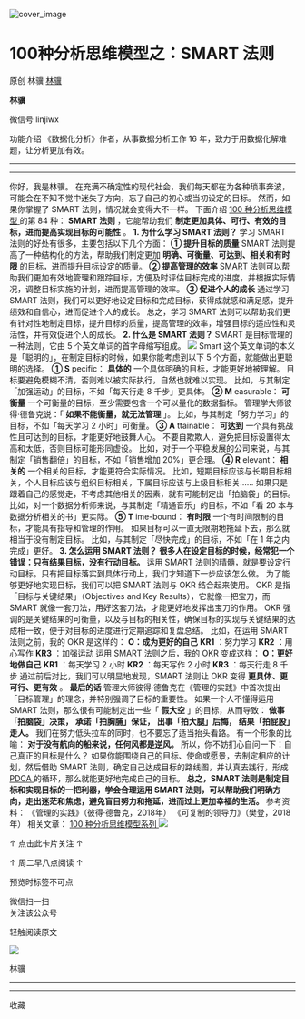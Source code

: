 ![cover_image](https://mmbiz.qpic.cn/mmbiz_jpg/giaycic3UNwo0FN8mCSBAAPxDw8EN87NicN4zAw03ibmdjqv5OXl8OpUbhj0HMk2twB9fcMHGBoOH5ricBTMecWe4xg/0?wx_fmt=jpeg)

#  100种分析思维模型之：SMART 法则

原创  林骥  [ 林骥 ](javascript:void\(0\);)

**林骥**

微信号  linjiwx

功能介绍  《数据化分析》作者，从事数据分析工作 16 年，致力于用数据化解难题，让分析更加有效。

__ __

__ _ _ _ _

你好，我是林骥。  在充满不确定性的现代社会，我们每天都在为各种琐事奔波，可能会在不知不觉中迷失了方向，忘了自己的初心或当初设定的目标。
然而，如果你掌握了 SMART 法则，情况就会变得大不一样。  下面介绍  [ 100 种分析思维模型
](https://mp.weixin.qq.com/mp/appmsgalbum?__biz=MzA4ODE2OTIxMw==&action=getalbum&album_id=1701638273011351554#wechat_redirect)
的第 84 种： **SMART 法则** ，它能帮助我们 **制定更加具体、可行、有效的目标，进而提高实现目标的可能性** 。  **1\. 为什么学习
SMART 法则？** 学习 SMART 法则的好处有很多，主要包括以下几个方面：  **① 提升目标的质量** SMART
法则提高了一种结构化的方法，帮助我们制定更加 **明确、可衡量、可达到、相关和有时限** 的目标，进而提升目标设定的质量。  **② 提高管理的效率**
SMART 法则可以帮助我们更加有效地管理和跟踪目标，方便及时评估目标完成的进度，并根据实际情况，调整目标实施的计划，进而提高管理的效率。  **③
促进个人的成长** 通过学习 SMART 法则，我们可以更好地设定目标和完成目标，获得成就感和满足感，提升绩效和自信心，进而促进个人的成长。  总之，学习
SMART 法则可以帮助我们更有针对性地制定目标，提升目标的质量，提高管理的效率，增强目标的适应性和灵活性，并有效促进个人的成长。  **2\. 什么是
SMART 法则？** SMART 是目标管理的一种法则，它由 5 个英文单词的首字母缩写组成。
![](https://mmbiz.qpic.cn/mmbiz_png/giaycic3UNwo0FN8mCSBAAPxDw8EN87NicNIDxZic5uzMlpcaStthblsbiaw391Qsn4HicTcuLjefgRM3VBQQsTOZPRA/640?wx_fmt=png&from=appmsg)
Smart 这个英文单词的本义是「聪明的」，在制定目标的时候，如果你能考虑到以下 5 个方面，就能做出更聪明的选择。  **① S** pecific：
**具体的** 一个具体明确的目标，才能更好地被理解。  目标要避免模糊不清，否则难以被实际执行，自然也就难以实现。
比如，与其制定「加强运动」的目标，不如「每天行走 8 千步」更具体。  **② M** easurable： **可衡量**
一个可衡量的目标，至少需要包含一个可以量化的数据指标。  管理学大师彼得·德鲁克说：「 **如果不能衡量，就无法管理** 」。
比如，与其制定「努力学习」的目标，不如「每天学习 2 小时」可衡量。  **③ A** ttainable： **可达到**
一个具有挑战性且可达到的目标，才能更好地鼓舞人心。  不要自欺欺人，避免把目标设置得太高和太低，否则目标可能形同虚设。
比如，对于一个平稳发展的公司来说，与其制定「销售翻倍」的目标，不如「销售增加 20%」更合理。  **④ R** elevant： **相关的**
一个相关的目标，才能更符合实际情况。  比如，短期目标应该与长期目标相关，个人目标应该与组织目标相关，下属目标应该与上级目标相关……
如果只是跟着自己的感觉走，不考虑其他相关的因素，就有可能制定出「拍脑袋」的目标。  比如，对一个数据分析师来说，与其制定「精通音乐」的目标，不如「看 20
本与数据分析相关的书」更实际。  **⑤ T** ime-bound： **有时限** 一个有时间限制的目标，才能具有指导和管理的作用。
如果目标可以一直无限期地拖延下去，那么就相当于没有制定目标。  比如，与其制定「尽快完成」的目标，不如「在 1 年之内完成」更好。  **3\. 怎么运用
SMART 法则？** **很多人在设定目标的时候，经常犯一个错误：只有结果目标，没有行动目标。** 运用 SMART
法则的精髓，就是要设定行动目标。只有把目标落实到具体行动上，我们才知道下一步应该怎么做。  为了能够更好地实现目标，我们可以把 SMART 法则与 OKR
结合起来使用。  OKR 是指「目标与关键结果」（Objectives and Key Results），它就像一把宝刀，而 SMART
就像一套刀法，用好这套刀法，才能更好地发挥出宝刀的作用。  OKR
强调的是关键结果的可衡量，以及与目标的相关性，确保目标的实现与关键结果的达成相一致，便于对目标的进度进行定期追踪和复盘总结。  比如，在运用 SMART
法则之前，我的 OKR 是这样的：  **O：成为更好的自己** **KR1** ：努力学习  **KR2** ：用心写作  **KR3** ：加强运动
运用 SMART 法则之后，我的 OKR 变成这样：  **O：更好地做自己** **KR1** ：每天学习 2 小时  **KR2** ：每天写作 2
小时  **KR3** ：每天行走 8 千步  通过前后对比，我们可以明显地发现，SMART 法则让 OKR 变得 **更具体、更可行、更有效** 。
**最后的话** 管理大师彼得·德鲁克在《管理的实践》中首次提出「目标管理」的理念，并特别强调了目标的重要性。  如果一个人不懂得运用 SMART
法则，那么很有可能制定出一些「 **假大空** 」的目标，从而导致：  **做事「拍脑袋」决策，** **承诺「拍胸脯」保证，**
**出事「拍大腿」后悔，** **结果「拍屁股」走人。** 我们在努力低头拉车的同时，也不要忘了适当抬头看路。  有一个形象的比喻：
**对于没有航向的船来说，任何风都是逆风。** 所以，你不妨扪心自问一下：自己真正的目标是什么？
如果你能围绕自己的目标、使命或愿景，去制定相应的计划，然后借助 SMART 法则，确定自己达成目标的路线图，并认真去践行，形成  [ PDCA
](https://mp.weixin.qq.com/s?__biz=MzA4ODE2OTIxMw==&mid=2653480380&idx=1&sn=42602a7ea33cbe472c6423926e9c8c5a&scene=21#wechat_redirect)
的循环，那么就能更好地完成自己的目标。  **总之，SMART 法则是制定目标和实现目标的一把利器，学会合理运用 SMART
法则，可以帮助我们明确方向，走出迷茫和焦虑，避免盲目努力和拖延，进而过上更加幸福的生活。** 参考资料：  《管理的实践》（彼得·德鲁克，2018年）
《可复制的领导力》（樊登，2018年）  相关文章：  [ 100 种分析思维模型系列
](https://mp.weixin.qq.com/mp/appmsgalbum?__biz=MzA4ODE2OTIxMw==&action=getalbum&album_id=1701638273011351554#wechat_redirect)
[
](https://mp.weixin.qq.com/mp/appmsgalbum?__biz=MzA4ODE2OTIxMw==&action=getalbum&album_id=1701638273011351554#wechat_redirect)
[
](https://mp.weixin.qq.com/mp/appmsgalbum?__biz=MzA4ODE2OTIxMw==&action=getalbum&album_id=1701638273011351554#wechat_redirect)
![](https://mmbiz.qpic.cn/mmbiz_png/giaycic3UNwo2wnePy2w2NuLaicpGiaDsyibMzKibAicuvMt5K2AZoueWhlL9e14F1gzlQN3FDlm8nlHwj2VA1ZMjwo1Q/640?wx_fmt=png&from=appmsg)

↑ 点击此卡片关注 ↑

↑  周二早八点阅读  ↑

预览时标签不可点

微信扫一扫  
关注该公众号



轻触阅读原文

![](http://mmbiz.qpic.cn/mmbiz_png/giaycic3UNwo3rBmMJ1emiaHxRCj3Om1wuZZCsgHvFSR3sVQrPsicIlRiaGUicJD8KCZibrmu0FzGBc6aBzfBz3HLIeDA/0?wx_fmt=png)

林骥







****



****



  收藏


